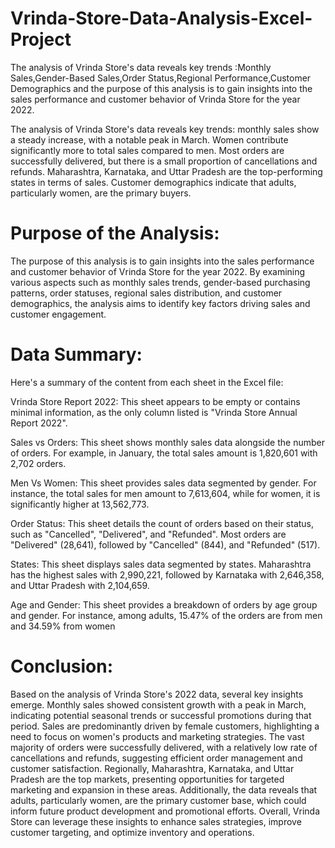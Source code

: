 # Vrinda-Store-Data-Analysis-Excel-Project

The analysis of Vrinda Store's data reveals key trends :Monthly Sales,Gender-Based Sales,Order Status,Regional Performance,Customer Demographics and the purpose of this analysis is to gain insights into the sales performance and customer behavior of Vrinda Store for the year 2022.


The analysis of Vrinda Store's data reveals key trends: monthly sales show a steady increase, with a notable peak in March. Women contribute significantly more to total sales compared to men. Most orders are successfully delivered, but there is a small proportion of cancellations and refunds. Maharashtra, Karnataka, and Uttar Pradesh are the top-performing states in terms of sales. Customer demographics indicate that adults, particularly women, are the primary buyers.

# Purpose of the Analysis:
The purpose of this analysis is to gain insights into the sales performance and customer behavior of Vrinda Store for the year 2022. By examining various aspects such as monthly sales trends, gender-based purchasing patterns, order statuses, regional sales distribution, and customer demographics, the analysis aims to identify key factors driving sales and customer engagement.

# Data Summary:
Here's a summary of the content from each sheet in the Excel file:

Vrinda Store Report 2022: This sheet appears to be empty or contains minimal information, as the only column listed is "Vrinda Store Annual Report 2022".

Sales vs Orders: This sheet shows monthly sales data alongside the number of orders. For example, in January, the total sales amount is 1,820,601 with 2,702 orders.

Men Vs Women: This sheet provides sales data segmented by gender. For instance, the total sales for men amount to 7,613,604, while for women, it is significantly higher at 13,562,773.

Order Status: This sheet details the count of orders based on their status, such as "Cancelled", "Delivered", and "Refunded". Most orders are "Delivered" (28,641), followed by "Cancelled" (844), and "Refunded" (517).

States: This sheet displays sales data segmented by states. Maharashtra has the highest sales with 2,990,221, followed by Karnataka with 2,646,358, and Uttar Pradesh with 2,104,659.

Age and Gender: This sheet provides a breakdown of orders by age group and gender. For instance, among adults, 15.47% of the orders are from men and 34.59% from women

# Conclusion:
Based on the analysis of Vrinda Store's 2022 data, several key insights emerge. Monthly sales showed consistent growth with a peak in March, indicating potential seasonal trends or successful promotions during that period. Sales are predominantly driven by female customers, highlighting a need to focus on women's products and marketing strategies. The vast majority of orders were successfully delivered, with a relatively low rate of cancellations and refunds, suggesting efficient order management and customer satisfaction. Regionally, Maharashtra, Karnataka, and Uttar Pradesh are the top markets, presenting opportunities for targeted marketing and expansion in these areas. Additionally, the data reveals that adults, particularly women, are the primary customer base, which could inform future product development and promotional efforts. Overall, Vrinda Store can leverage these insights to enhance sales strategies, improve customer targeting, and optimize inventory and operations.









